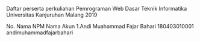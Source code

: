 Daftar perserta perkuliahan
Pemrograman Web Dasar
Teknik Informatika
Universitas Kanjuruhan Malang
2019

No.  Nama                    NPM                  Nama Akun
1.Andi Muahammad Fajar Bahari 180403010001  andimuhammadfajarbahari

